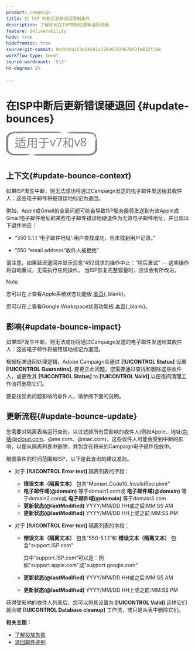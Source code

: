 ```yaml
---
product: campaign
title: 在 ISP 中断后更新退回限制条件
description: 了解如何在ISP中断后更新退回资格
feature: Deliverability
hide: true
hidefromtoc: true
source-git-commit: 9cdd4da153e5e5d1c7203d193067843fe832f38e
workflow-type: tm+mt
source-wordcount: '513'
ht-degree: 2%

---
```


# 在ISP中断后更新错误硬退回 {#update-bounces}

![](../../assets/common.svg)

## 上下文{#update-bounce-context}

如果ISP发生中断，则无法成功将通过Campaign发送的电子邮件发送给其收件人：这些电子邮件将被错误地标记为退回。

例如，Apple或Gmail的全局问题可能会导致ISP服务器将发送到有效Apple或Gmail电子邮件地址的某些电子邮件错误地硬退件为无效电子邮件地址，并出现以下退件响应：

* “550 5.1.1 &#39;电子邮件地址&#39;:用户查找成功，但未找到用户记录。”

* “550 “email address”收件人被拒绝”

请注意，如果延迟退回并显示消息“452请求的操作中止：“稍后重试” — 这些操作将自动重试，无需执行任何操作。 当ISP恢复完整容量时，应该会有所改进。

>[!NOTE]
>
>您可以在上查看Apple系统状态功能板 [本页](https://www.apple.com/support/systemstatus/){_blank}。
>
>您可以在上查看Google Workspace状态功能板 [本页](https://www.google.com/appsstatus#hl=en&amp;v=status){_blank}。

## 影响{#update-bounce-impact}

如果ISP发生中断，则无法成功将通过Campaign发送的电子邮件发送给其收件人：这些电子邮件将被错误地标记为退回。

根据标准退回处理逻辑，Adobe Campaign会通过 **[!UICONTROL Status]** 设置 **[!UICONTROL Quarantine]**. 要更正此问题，您需要通过查找和删除这些收件人，或更改其 **[!UICONTROL Status]** to **[!UICONTROL Valid]** 以便夜间清理工作流将删除它们。

要查找受此问题影响的收件人，请参阅下面的说明。

## 更新流程{#update-bounce-update}

您需要对隔离表格运行查询，以过滤掉所有受影响的收件人(例如Apple、地址(包括@icloud.com、@me.com、@mac.com)，这些收件人可能会受到中断的影响，以便从隔离列表中删除，并包含在将来的Campaign电子邮件投放中。

根据事件的时间范围和ISP，以下是此查询的建议准则。

* 对于 **[!UICONTROL Error text]** 隔离列表的字段：

   * **错误文本（隔离文本）** 包含&quot;Momen_Code10_InvalidRecipient&quot;
   * **电子邮件域(@domain)** 等于domain1.com或 **电子邮件域(@domain)** 等于domain2.com或 **电子邮件域(@domain)** 等于domain3.com
   * **更新状态(@lastModified)** YYYY/MM/DD HH或之后:MM:SS AM
   * **更新状态(@lastModified)** YYYY/MM/DD HH上或之前:MM:SS PM

* 对于 **[!UICONTROL Error text]** 隔离列表的字段：

   * **错误文本（隔离文本）** 包含“550-5.1.1”和 **错误文本（隔离文本）** 包含&quot;support.ISP.com&quot;

      其中“support.ISP.com”可以是：例如&quot;support.apple.com&quot;或&quot;support.google.com&quot;

   * **更新状态(@lastModified)** YYYY/MM/DD HH或之后:MM:SS AM
   * **更新状态(@lastModified)** YYYY/MM/DD HH上或之前:MM:SS PM


获得受影响的收件人列表后，您可以将其设置为 **[!UICONTROL Valid]** 这样它们就会被 **[!UICONTROL Database cleanup]** 工作流，或只是从表中删除它们。

**相关主题：**
* [了解投放失败](understanding-delivery-failures.md)
* [退回邮件鉴别](understanding-delivery-failures.md#bounce-mail-qualification)
